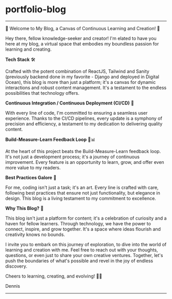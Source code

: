 # portfolio-blog

---

🚀 Welcome to My Blog, a Canvas of Continuous Learning and Creation! 🚀

Hey there, fellow knowledge-seeker and creator! I'm elated to have you here at my blog, a virtual space that embodies my boundless passion for learning and creating.

**Tech Stack** 🛠️

Crafted with the potent combination of ReactJS, Tailwind and Sanity (previously backend done in my favorite - Django and deployed in Digital Ocean), this blog is more than just a platform; it's a canvas for dynamic interactions and robust content management. It's a testament to the endless possibilities that technology offers.

**Continuous Integration / Continuous Deployment (CI/CD)** 🔄

With every line of code, I'm committed to ensuring a seamless user experience. Thanks to the CI/CD pipelines, every update is a symphony of precision and efficiency, a testament to my dedication to delivering quality content.

**Build-Measure-Learn Feedback Loop** 🔄📊

At the heart of this project beats the Build-Measure-Learn feedback loop. It's not just a development process; it's a journey of continuous improvement. Every feature is an opportunity to learn, grow, and offer even more value to my readers.

**Best Practices Galore** 🌟

For me, coding isn't just a task; it's an art. Every line is crafted with care, following best practices that ensure not just functionality, but elegance in design. This blog is a living testament to my commitment to excellence.

**Why This Blog?** 🤔

This blog isn't just a platform for content; it's a celebration of curiosity and a haven for fellow learners. Through technology, we have the power to connect, inspire, and grow together. It's a space where ideas flourish and creativity knows no bounds.

I invite you to embark on this journey of exploration, to dive into the world of learning and creation with me. Feel free to reach out with your thoughts, questions, or even just to share your own creative ventures. Together, let's push the boundaries of what's possible and revel in the joy of endless discovery.

Cheers to learning, creating, and evolving! 🚀🌟

Dennis

---


